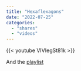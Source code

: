 ```yaml
---
title: "Hexaflexagons"
date: "2022-07-25"
categories:
  - "shares"
  - "videos"
---
```


{{< youtube VIVIegSt81k >}}

And the [playlist](https://www.youtube.com/playlist?list=PLaNzoFtkQ7rbt5ac9qdi76iNKuqZWQkB3)
